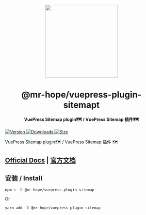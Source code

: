 <!-- markdownlint-disable -->
<p align="center">
  <img width="240" src="https://vuepress-theme-hope.github.io/logo.svg" style="text-align: center;"/>
</p>
<h1 align="center">@mr-hope/vuepress-plugin-sitemapt</h1>
<h4 align="center">VuePress Sitemap plugin🗺️ / VuePress Sitemap 插件🗺️</h4>

[![Version](https://img.shields.io/npm/v/@mr-hope/vuepress-plugin-sitemap.svg?style=flat-square&logo=npm) ![Downloads](https://img.shields.io/npm/dm/@mr-hope/vuepress-plugin-sitemap.svg?style=flat-square&logo=npm) ![Size](https://img.shields.io/bundlephobia/min/@mr-hope/vuepress-plugin-sitemap?style=flat-square&logo=npm)](https://www.npmjs.com/package/@mr-hope/vuepress-plugin-sitemap)

<!-- markdownlint-restore -->

VuePress Sitemap plugin🗺️ / VuePress Sitemap 插件 🗺️

## [Official Docs](https://vuepress-theme-hope.github.io/sitemap/) | [官方文档](https://vuepress-theme-hope.github.io/sitemap/zh/)

## 安装 / Install

```bash
npm i -D @mr-hope/vuepress-plugin-sitemap
```

Or

```bash
yarn add -D @mr-hope/vuepress-plugin-sitemap
```
